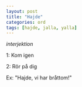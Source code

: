 ```yaml
---
layout: post
title: "Hajde"
categories: ord
tags: [hajde, jalla, yalla]
---
```


*interjektion*

1: Kom igen

2: Rör på dig

Ex: "Hajde, vi har bråttom!"